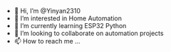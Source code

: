 - 👋 Hi, I’m @Yinyan2310
- 👀 I’m interested in Home Automation
- 🌱 I’m currently learning ESP32 Python
- 💞️ I’m looking to collaborate on automation projects
- 📫 How to reach me ...

<!---
Yinyan2310/Yinyan2310 is a ✨ special ✨ repository because its `README.md` (this file) appears on your GitHub profile.
You can click the Preview link to take a look at your changes.
--->
